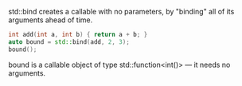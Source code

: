 std::bind creates a callable with no parameters, by "binding" all of its arguments ahead of time.

```cpp
int add(int a, int b) { return a + b; }
auto bound = std::bind(add, 2, 3);
bound();
```
bound is a callable object of type std::function<int()> — it needs no arguments.

